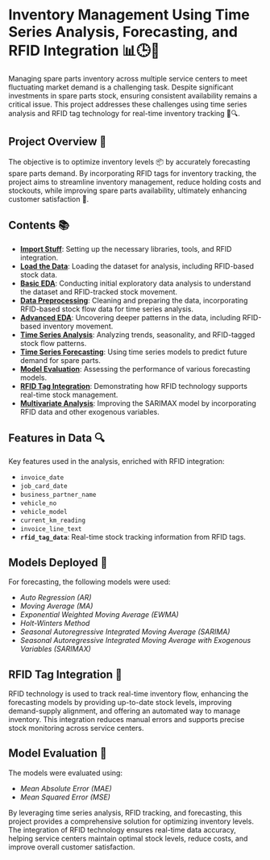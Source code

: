 # Inventory Management Using Time Series Analysis, Forecasting, and RFID Integration 📊🕒🔗

Managing spare parts inventory across multiple service centers to meet fluctuating market demand is a challenging task. Despite significant investments in spare parts stock, ensuring consistent availability remains a critical issue. This project addresses these challenges using time series analysis and RFID tag technology for real-time inventory tracking 🧮🔍.

## Project Overview 📝
The objective is to optimize inventory levels 📦 by accurately forecasting spare parts demand. By incorporating RFID tags for inventory tracking, the project aims to streamline inventory management, reduce holding costs and stockouts, while improving spare parts availability, ultimately enhancing customer satisfaction 🌟.

## Contents 📚
- **[Import Stuff](#import-stuff)**: Setting up the necessary libraries, tools, and RFID integration.
- **[Load the Data](#load-the-data)**: Loading the dataset for analysis, including RFID-based stock data.
- **[Basic EDA](#basic-eda)**: Conducting initial exploratory data analysis to understand the dataset and RFID-tracked stock movement.
- **[Data Preprocessing](#data-preprocessing)**: Cleaning and preparing the data, incorporating RFID-based stock flow data for time series analysis.
- **[Advanced EDA](#advanced-eda)**: Uncovering deeper patterns in the data, including RFID-based inventory movement.
- **[Time Series Analysis](#time-series-analysis)**: Analyzing trends, seasonality, and RFID-tagged stock flow patterns.
- **[Time Series Forecasting](#time-series-forecasting)**: Using time series models to predict future demand for spare parts.
- **[Model Evaluation](#model-evaluation)**: Assessing the performance of various forecasting models.
- **[RFID Tag Integration](#rfid-tag-integration)**: Demonstrating how RFID technology supports real-time stock management.
- **[Multivariate Analysis](#induct-exogenous-variable-in-sarimax-model)**: Improving the SARIMAX model by incorporating RFID data and other exogenous variables.

## Features in Data 🔍
Key features used in the analysis, enriched with RFID integration:
- `invoice_date`
- `job_card_date`
- `business_partner_name`
- `vehicle_no`
- `vehicle_model`
- `current_km_reading`
- `invoice_line_text`
- **`rfid_tag_data`**: Real-time stock tracking information from RFID tags.

## Models Deployed 🤖
For forecasting, the following models were used:
- *Auto Regression (AR)*
- *Moving Average (MA)*
- *Exponential Weighted Moving Average (EWMA)*
- *Holt-Winters Method*
- *Seasonal Autoregressive Integrated Moving Average (SARIMA)*
- *Seasonal Autoregressive Integrated Moving Average with Exogenous Variables (SARIMAX)*

## RFID Tag Integration 🔗
RFID technology is used to track real-time inventory flow, enhancing the forecasting models by providing up-to-date stock levels, improving demand-supply alignment, and offering an automated way to manage inventory. This integration reduces manual errors and supports precise stock monitoring across service centers.

## Model Evaluation 📏
The models were evaluated using:
- *Mean Absolute Error (MAE)*
- *Mean Squared Error (MSE)*

By leveraging time series analysis, RFID tracking, and forecasting, this project provides a comprehensive solution for optimizing inventory levels. The integration of RFID technology ensures real-time data accuracy, helping service centers maintain optimal stock levels, reduce costs, and improve overall customer satisfaction.
